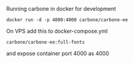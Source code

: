 Running carbone in docker for development

```docker run -d -p 4000:4000 carbone/carbone-ee```

On VPS add this to docker-compose.yml

```carbone/carbone-ee:full-fonts```

and expose container port 4000 as 4000
